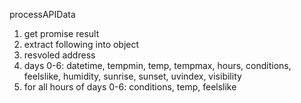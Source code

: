 processAPIData

1. get promise result
2. extract following into object
3. resvoled address
4. days 0-6: datetime, tempmin, temp, tempmax, hours, conditions, feelslike, humidity, sunrise, sunset, uvindex, visibility
5. for all hours of days 0-6: conditions, temp, feelslike
